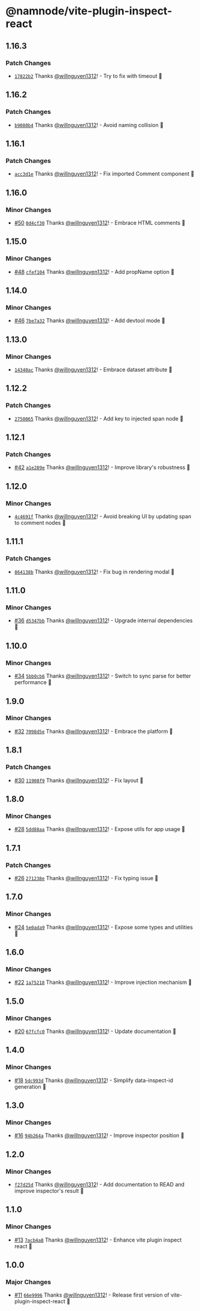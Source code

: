 # @namnode/vite-plugin-inspect-react

## 1.16.3

### Patch Changes

- [`17822b2`](https://github.com/willnguyen1312/namnode/commit/17822b28e493510c251f0fb519f30b9ec327245a) Thanks [@willnguyen1312](https://github.com/willnguyen1312)! - Try to fix with timeout 🚀

## 1.16.2

### Patch Changes

- [`b9080b4`](https://github.com/willnguyen1312/namnode/commit/b9080b43f028c1e80b67b6d46eaff544fef41bd5) Thanks [@willnguyen1312](https://github.com/willnguyen1312)! - Avoid naming collision 💞

## 1.16.1

### Patch Changes

- [`acc3d1e`](https://github.com/willnguyen1312/namnode/commit/acc3d1e0685917f0f26860130f5493c1a6e2fc26) Thanks
  [@willnguyen1312](https://github.com/willnguyen1312)! - Fix imported Comment component 💞

## 1.16.0

### Minor Changes

- [#50](https://github.com/willnguyen1312/namnode/pull/50)
  [`0d4cf30`](https://github.com/willnguyen1312/namnode/commit/0d4cf30c3937809d98babc4b954e32ce3618bab3) Thanks
  [@willnguyen1312](https://github.com/willnguyen1312)! - Embrace HTML comments 💞

## 1.15.0

### Minor Changes

- [#48](https://github.com/willnguyen1312/namnode/pull/48)
  [`cfef104`](https://github.com/willnguyen1312/namnode/commit/cfef104c4a93607a76e6331251b09189a37b549d) Thanks
  [@willnguyen1312](https://github.com/willnguyen1312)! - Add propName option 💞

## 1.14.0

### Minor Changes

- [#46](https://github.com/willnguyen1312/namnode/pull/46)
  [`7be7a32`](https://github.com/willnguyen1312/namnode/commit/7be7a327102e3701eb56a9a0aec063140389f775) Thanks
  [@willnguyen1312](https://github.com/willnguyen1312)! - Add devtool mode 💞

## 1.13.0

### Minor Changes

- [`14340ac`](https://github.com/willnguyen1312/namnode/commit/14340ac035a40c28d93069c9e441ecdc7a14dc40) Thanks
  [@willnguyen1312](https://github.com/willnguyen1312)! - Embrace dataset attribute 💞

## 1.12.2

### Patch Changes

- [`2750065`](https://github.com/willnguyen1312/namnode/commit/27500655ab41636cbf9a4fa68c609eb2ac77f15a) Thanks
  [@willnguyen1312](https://github.com/willnguyen1312)! - Add key to injected span node 🚀

## 1.12.1

### Patch Changes

- [#42](https://github.com/willnguyen1312/namnode/pull/42)
  [`a1e289e`](https://github.com/willnguyen1312/namnode/commit/a1e289e341e4ea89310ba6a97ce3fae1b0640a24) Thanks
  [@willnguyen1312](https://github.com/willnguyen1312)! - Improve library's robustness 💞

## 1.12.0

### Minor Changes

- [`4c4691f`](https://github.com/willnguyen1312/namnode/commit/4c4691f67850c00158d652bb7b0fcee53fc58960) Thanks
  [@willnguyen1312](https://github.com/willnguyen1312)! - Avoid breaking UI by updating span to comment nodes 💞

## 1.11.1

### Patch Changes

- [`864138b`](https://github.com/willnguyen1312/namnode/commit/864138b5c1f2dc0541922c5a9f4a83cf9de1e05e) Thanks
  [@willnguyen1312](https://github.com/willnguyen1312)! - Fix bug in rendering modal 💞

## 1.11.0

### Minor Changes

- [#36](https://github.com/willnguyen1312/namnode/pull/36)
  [`d5347bb`](https://github.com/willnguyen1312/namnode/commit/d5347bb363fa0d9e48fe6bdb44219984b2b55e4b) Thanks
  [@willnguyen1312](https://github.com/willnguyen1312)! - Upgrade internal dependencies 💞

## 1.10.0

### Minor Changes

- [#34](https://github.com/willnguyen1312/namnode/pull/34)
  [`5bb0cb6`](https://github.com/willnguyen1312/namnode/commit/5bb0cb6b1a459e7049e42ba653969c33ca1ef018) Thanks
  [@willnguyen1312](https://github.com/willnguyen1312)! - Switch to sync parse for better performance 💞

## 1.9.0

### Minor Changes

- [#32](https://github.com/willnguyen1312/namnode/pull/32)
  [`7098d5e`](https://github.com/willnguyen1312/namnode/commit/7098d5ea6bde580ed39995eb6278c5f3e55ef3dc) Thanks
  [@willnguyen1312](https://github.com/willnguyen1312)! - Embrace the platform 💞

## 1.8.1

### Patch Changes

- [#30](https://github.com/willnguyen1312/namnode/pull/30)
  [`11908f9`](https://github.com/willnguyen1312/namnode/commit/11908f966c91604aa927614d978ff0729a05b8ad) Thanks
  [@willnguyen1312](https://github.com/willnguyen1312)! - Fix layout 💞

## 1.8.0

### Minor Changes

- [#28](https://github.com/willnguyen1312/namnode/pull/28)
  [`5dd88aa`](https://github.com/willnguyen1312/namnode/commit/5dd88aa7712bfc12bc96f33972e107fe695be89b) Thanks
  [@willnguyen1312](https://github.com/willnguyen1312)! - Expose utils for app usage 💞

## 1.7.1

### Patch Changes

- [#26](https://github.com/willnguyen1312/namnode/pull/26)
  [`271238e`](https://github.com/willnguyen1312/namnode/commit/271238eb7a4d3e73943d180c4be99dd2fe184824) Thanks
  [@willnguyen1312](https://github.com/willnguyen1312)! - Fix typing issue 💞

## 1.7.0

### Minor Changes

- [#24](https://github.com/willnguyen1312/namnode/pull/24)
  [`5e0ada9`](https://github.com/willnguyen1312/namnode/commit/5e0ada9c345ec03e8602bbb5c4be35cd5ce213ce) Thanks
  [@willnguyen1312](https://github.com/willnguyen1312)! - Expose some types and utilities 💞

## 1.6.0

### Minor Changes

- [#22](https://github.com/willnguyen1312/namnode/pull/22)
  [`1a75218`](https://github.com/willnguyen1312/namnode/commit/1a752186fa13c2385b8db243942fbf6f21e6dd41) Thanks
  [@willnguyen1312](https://github.com/willnguyen1312)! - Improve injection mechanism 💞

## 1.5.0

### Minor Changes

- [#20](https://github.com/willnguyen1312/namnode/pull/20)
  [`67fcfc0`](https://github.com/willnguyen1312/namnode/commit/67fcfc06838779a483cf59fd13683ed0506ef9c2) Thanks
  [@willnguyen1312](https://github.com/willnguyen1312)! - Update documentation 💞

## 1.4.0

### Minor Changes

- [#18](https://github.com/willnguyen1312/namnode/pull/18)
  [`5dc993d`](https://github.com/willnguyen1312/namnode/commit/5dc993df1ccc3175c8be83eb2caea46b3cdb9345) Thanks
  [@willnguyen1312](https://github.com/willnguyen1312)! - Simplify data-inspect-id generation 💞

## 1.3.0

### Minor Changes

- [#16](https://github.com/willnguyen1312/namnode/pull/16)
  [`94b264a`](https://github.com/willnguyen1312/namnode/commit/94b264a80a12e398e45d23fe98fdfcfedee384fc) Thanks
  [@willnguyen1312](https://github.com/willnguyen1312)! - Improve inspector position 💞

## 1.2.0

### Minor Changes

- [`f27d25d`](https://github.com/willnguyen1312/namnode/commit/f27d25d42aecf04477ef69edd6d5caccc3551d62) Thanks
  [@willnguyen1312](https://github.com/willnguyen1312)! - Add documentation to READ and improve inspector's result 💞

## 1.1.0

### Minor Changes

- [#13](https://github.com/willnguyen1312/namnode/pull/13)
  [`7acb4a8`](https://github.com/willnguyen1312/namnode/commit/7acb4a816b7c26cab40c5f100d122c1d1f764a70) Thanks
  [@willnguyen1312](https://github.com/willnguyen1312)! - Enhance vite plugin inspect react 💞

## 1.0.0

### Major Changes

- [#11](https://github.com/willnguyen1312/namnode/pull/11)
  [`66e9996`](https://github.com/willnguyen1312/namnode/commit/66e99964dfa7e4d34a1d2e5f27d1cf47beb97663) Thanks
  [@willnguyen1312](https://github.com/willnguyen1312)! - Release first version of vite-plugin-inspect-react 💞
